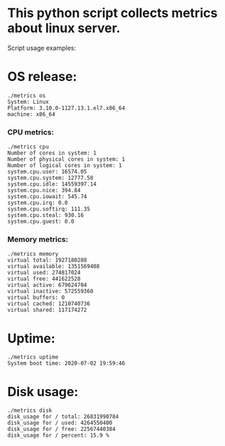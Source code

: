 # This python script collects metrics about linux server. 
Script usage examples:

# OS release: #
```
./metrics os
System: Linux
Platform: 3.10.0-1127.13.1.el7.x86_64
machine: x86_64
```
### CPU metrics: ###
```
./metrics cpu
Number of cores in system: 1
Number of physical cores in system: 1
Number of logical cores in system: 1
system.cpu.user: 16574.05
system.cpu.system: 12777.58
system.cpu.idle: 14559397.14
system.cpu.nice: 394.84
system.cpu.iowait: 545.74
system.cpu.irq: 0.0
system.cpu.softirq: 111.35
system.cpu.steal: 930.16
system.cpu.guest: 0.0
```

### Memory metrics: ###
```
./metrics memory
virtual total: 1927180288
virtual available: 1351569408
virtual used: 274817024
virtual free: 441622528
virtual active: 679624704
virtual inactive: 572559360
virtual buffers: 0
virtual cached: 1210740736
virtual shared: 117174272
```
# Uptime:
```
./metrics uptime
System boot time: 2020-07-02 19:59:46
```

# Disk usage:
```
./metrics disk
disk_usage for / total: 26831990784
disk_usage for / used: 4264550400
disk_usage for / free: 22567440384
disk_usage for / percent: 15.9 %
```
